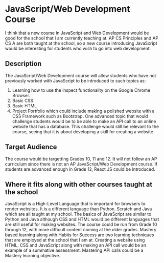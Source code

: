 # JavaScript/Web Development Course 

I think that a new course in JavaScript and Web Development would be good for the school that I am currently teaching at. AP CS Principles and AP CS A are both taught at the school, so a new course introducing JavaScript would be interesting for students who wish to go into web development. 

## Description 
The JavaScript/Web Development course will allow students who have not previously worked with JavaScript to be introduced to such topics as: 
1) Learning how to use the inspect functionality on the Google Chrome Browser. 
2) Basic CSS
3) Basic HTML
4) Project Portfolio which could include making a polished website with a CSS Framework such as Bootstrap. 
One advanced topic that would challenge students would be to be able to make an API call to an online website that has a database. This challenge would still be relevant to the course, seeing that it is about developing a skill for creating a website.

## Target Audience 
The course would be targetting Grades 10, 11 and 12. It will not follow an AP curriculum since there is not an AP JavaScript/Web Development course. If students are advanced enough in Grade 12, React JS could be introduced. 

## Where it fits along with other courses taught at the school 
JavaScript is a High-Level Language that is important for browsers to render websites. It is a different language than Python, Scratch and Java which are all taught at my school. The basics of JavaScript are similar to Python and Java although CSS and HTML would be different languages that are still useful for making websites. The course could be run from Grade 10 through 12, with more difficult content coming at the older grades. Mastery based learning along with Habits for Success are two learning techniques that are employed at the school that I am at. Creating a website using HTML, CSS and JavaScript along with making an API call would be an example of a summative assessment. Mastering API calls could be a Mastery learning objective. 



